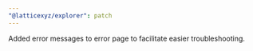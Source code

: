 ```yaml
---
"@latticexyz/explorer": patch
---
```


Added error messages to error page to facilitate easier troubleshooting.
